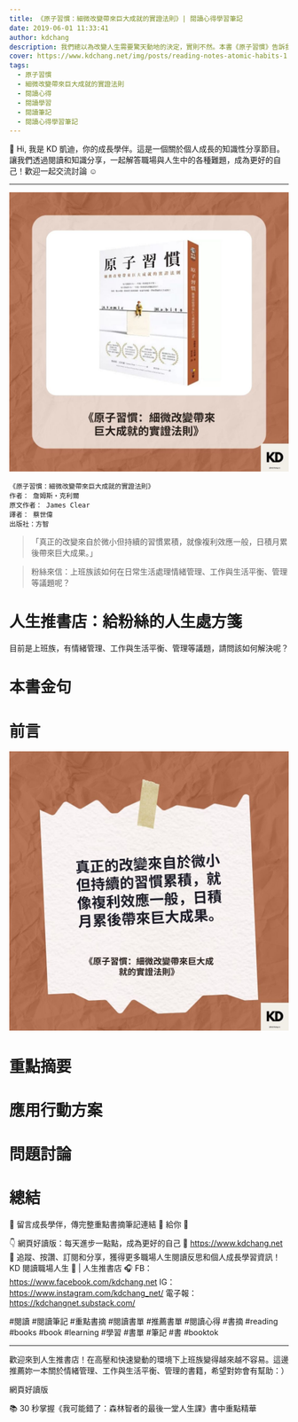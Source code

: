 ```yaml
---
title: 《原子習慣：細微改變帶來巨大成就的實證法則》| 閱讀心得學習筆記
date: 2019-06-01 11:33:41
author: kdchang
description: 我們總以為改變人生需要驚天動地的決定，實則不然。本書《原子習慣》告訴我們，真正的改變來自於`微小但持續的習慣累積`，就像`複利效應`一般，`日積月累後帶來巨大成果`。作者詹姆斯·克利爾透過科學研究與實證案例，提供了一套實用的方法論，讓我們能夠掌握習慣的力量，擺脫壞習慣，培養能帶來成功的好習慣。
cover: https://www.kdchang.net/img/posts/reading-notes-atomic-habits-1.jpg
tags:
  - 原子習慣
  - 細微改變帶來巨大成就的實證法則
  - 閱讀心得
  - 閱讀學習
  - 閱讀筆記
  - 閱讀心得學習筆記
---
```


👋 Hi, 我是 KD 凱迪，你的成長學伴。這是一個關於個人成長的知識性分享節目。讓我們透過閱讀和知識分享，一起解答職場與人生中的各種難題，成為更好的自己！歡迎一起交流討論 ☺️

---

![](img/posts/reading-notes-atomic-habits-1.jpg)

```
《原子習慣：細微改變帶來巨大成就的實證法則》
作者： 詹姆斯‧克利爾
原文作者： James Clear
譯者： 蔡世偉
出版社：方智
```

> 「真正的改變來自於微小但持續的習慣累積，就像複利效應一般，日積月累後帶來巨大成果。」

> 粉絲來信：上班族該如何在日常生活處理情緒管理、工作與生活平衡、管理等議題呢？

# 人生推書店：給粉絲的人生處方箋

目前是上班族，有情緒管理、工作與生活平衡、管理等議題，請問該如何解決呢？

# 本書金句

# 前言

![](img/posts/reading-notes-atomic-habits-2.jpg)

# 重點摘要

# 應用行動方案

# 問題討論

# 總結

🌿 留言成長學伴，傳完整重點書摘筆記連結 🔗 給你 🥰

👇 網頁好讀版：每天進步一點點，成為更好的自己 💪
https://www.kdchang.net
👋 追蹤、按讚、訂閱和分享，獲得更多職場人生閱讀反思和個人成長學習資訊！
KD 閱讀職場人生 🔖 | 人生推書店 🎧
FB：https://www.facebook.com/kdchang.net
IG：https://www.instagram.com/kdchang_net/
電子報：https://kdchangnet.substack.com/

#閱讀 #閱讀筆記 #重點書摘 #閱讀書單 #推薦書單 #閱讀心得 #書摘 #reading #books #book #learning #學習 #書單 #筆記 #書 #booktok

---

歡迎來到人生推書店！在高壓和快速變動的環境下上班族變得越來越不容易。這邊推薦妳一本關於情緒管理、工作與生活平衡、管理的書籍，希望對妳會有幫助：）

網頁好讀版

📚 30 秒掌握《我可能錯了：森林智者的最後一堂人生課》書中重點精華
